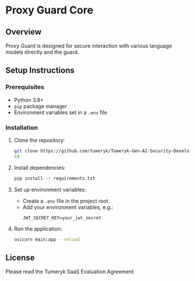 
# Proxy Guard Core

## Overview
Proxy Guard is designed for secure interaction with various language models directly and the guard.

## Setup Instructions

### Prerequisites
- Python 3.8+
- `pip` package manager
- Environment variables set in a `.env` file

### Installation
1. Clone the repository:
   ```bash
   git clone https://github.com/tumeryk/Tumeryk-Gen-AI-Security-Developer-SDK.git
   cd
   ```

2. Install dependencies:
   ```bash
   pip install -r requirements.txt
   ```

3. Set up environment variables:
   - Create a `.env` file in the project root.
   - Add your environment variables, e.g.:
     ```
     JWT_SECRET_KEY=your_jwt_secret
     ```

4. Run the application:
   ```bash
   uvicorn main:app --reload
   ```

## License
Please read the Tumeryk SaaS Evaluation Agreement
